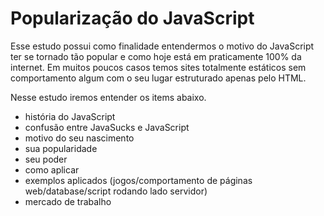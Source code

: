# Popularização do JavaScript
Esse estudo possui como finalidade entendermos o motivo do JavaScript ter se
tornado tão popular e como hoje está em praticamente 100% da internet. Em muitos poucos
casos temos sites totalmente estáticos sem comportamento algum com o seu lugar estruturado
apenas pelo HTML.


Nesse estudo iremos entender os items abaixo.

* história do JavaScript
* confusão entre JavaSucks e JavaScript
* motivo do seu nascimento
* sua popularidade
* seu poder
* como aplicar
* exemplos aplicados (jogos/comportamento de páginas web/database/script rodando lado servidor)
* mercado de trabalho

